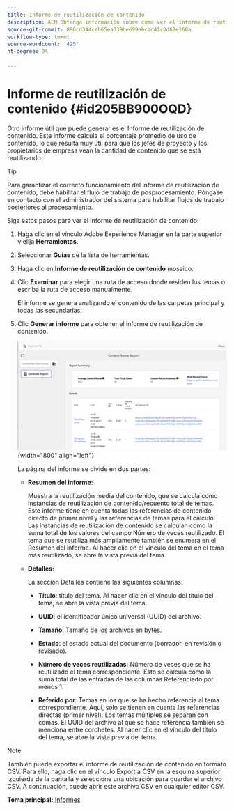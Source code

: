 ```yaml
---
title: Informe de reutilización de contenido
description: AEM Obtenga información sobre cómo ver el informe de reutilización de contenido en las Guías de. Genere el informe para buscar el porcentaje de reutilización de contenido.
source-git-commit: 880cd344ceb65ea339be699ebcad41c0d62e168a
workflow-type: tm+mt
source-wordcount: '425'
ht-degree: 0%

---
```


# Informe de reutilización de contenido {#id205BB900OQD}

Otro informe útil que puede generar es el Informe de reutilización de contenido. Este informe calcula el porcentaje promedio de uso de contenido, lo que resulta muy útil para que los jefes de proyecto y los propietarios de empresa vean la cantidad de contenido que se está reutilizando.

>[!TIP]
>
> Para garantizar el correcto funcionamiento del informe de reutilización de contenido, debe habilitar el flujo de trabajo de posprocesamiento. Póngase en contacto con el administrador del sistema para habilitar flujos de trabajo posteriores al procesamiento.

Siga estos pasos para ver el informe de reutilización de contenido:

1. Haga clic en el vínculo Adobe Experience Manager en la parte superior y elija **Herramientas**.

1. Seleccionar **Guías** de la lista de herramientas.

1. Haga clic en **Informe de reutilización de contenido** mosaico.

1. Clic **Examinar** para elegir una ruta de acceso donde residen los temas o escriba la ruta de acceso manualmente.

   El informe se genera analizando el contenido de las carpetas principal y todas las secundarias.

1. Clic **Generar informe** para obtener el informe de reutilización de contenido.

   ![](images/content-reuse-uuid.png){width="800" align="left"}

   La página del informe se divide en dos partes:

   - **Resumen del informe:**

     Muestra la reutilización media del contenido, que se calcula como instancias de reutilización de contenido/recuento total de temas. Este informe tiene en cuenta todas las referencias de contenido directo de primer nivel y las referencias de temas para el cálculo. Las instancias de reutilización de contenido se calculan como la suma total de los valores del campo Número de veces reutilizado. El tema que se reutiliza más ampliamente también se enumera en el Resumen del informe. Al hacer clic en el vínculo del tema en el tema más reutilizado, se abre la vista previa del tema.

   - **Detalles:**

     La sección Detalles contiene las siguientes columnas:

      - **Título**: título del tema. Al hacer clic en el vínculo del título del tema, se abre la vista previa del tema.

      - **UUID**: el identificador único universal \(UUID\) del archivo.

      - **Tamaño**: Tamaño de los archivos en bytes.

      - **Estado**: el estado actual del documento (borrador, en revisión o revisado).

      - **Número de veces reutilizadas**: Número de veces que se ha reutilizado el tema correspondiente. Esto se calcula como la suma total de las entradas de las columnas Referenciado por menos 1.

      - **Referido por**: Temas en los que se ha hecho referencia al tema correspondiente. Aquí, solo se tienen en cuenta las referencias directas \(primer nivel\). Los temas múltiples se separan con comas. El UUID del archivo al que se hace referencia también se menciona entre corchetes. Al hacer clic en el vínculo del título del tema, se abre la vista previa del tema.


>[!NOTE]
>
> También puede exportar el informe de reutilización de contenido en formato CSV. Para ello, haga clic en el vínculo Export a CSV en la esquina superior izquierda de la pantalla y seleccione una ubicación para guardar el archivo CSV. A continuación, puede abrir este archivo CSV en cualquier editor CSV.

**Tema principal:**[ Informes](reports-intro.md)
